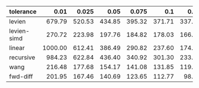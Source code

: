 | tolerance    |   0.01 |   0.025 |   0.05 |   0.075 |   0.1 |   0.15 |   0.2 |   0.25 |   0.5 |   1 |
|--------------| ------:| ------:| ------:| ------:| ------:| ------:| ------:| ------:| ------:| ------:|
|levien        | 679.79 | 520.53 | 434.85 | 395.32 | 371.71 | 337.22 | 313.14 | 298.26 | 255.17 | 215.14 |
|levien-simd   | 270.72 | 223.98 | 197.76 | 184.82 | 178.03 | 166.45 | 157.04 | 153.99 | 141.57 | 123.78 |
|linear        | 1000.00 | 612.41 | 386.49 | 290.82 | 237.60 | 174.64 | 138.17 | 117.69 | 73.26 | 45.70 |
|recursive     | 984.23 | 622.84 | 436.40 | 340.92 | 301.30 | 233.84 | 193.17 | 166.33 | 107.44 | 65.09 |
|wang          | 216.48 | 177.68 | 154.17 | 141.08 | 131.85 | 119.74 | 109.94 | 103.78 | 84.53 | 79.02 |
|fwd-diff      | 201.95 | 167.46 | 140.69 | 123.65 | 112.77 | 98.83 | 90.00 | 84.56 | 74.11 | 64.85 |
